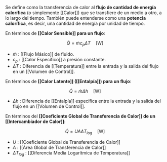 
Se define como la transferencia de calor al **flujo de cantidad de energía calorífica** (o simplemente [[Calor]]) que se transfiere de un medio a otro, a lo largo del tiempo. También puede entenderse como una **potencia calorífica**, es decir, una cantidad de energía por unidad de tiempo.

En términos de **[[Calor Sensible]] para un flujo**:

$$
	\dot{Q} = \dot{m}c_p\Delta T \quad\text{[W]}
$$
- $\dot{m}$ : [[Flujo Másico]] de fluido.
- $c_p$ : [[Calor Específico]] a presión constante.
- $\Delta T$ : Diferencia de [[Temperatura]] entre la entrada y la salida del flujo en un [[Volumen de Control]].

En términos de **[[Calor Latente]] ([[Entalpía]]) para un flujo**:

$$
	\dot{Q} = \dot{m}\Delta h \quad\text{[W]}
$$
- $\Delta h$ : Diferencia de [[Entalpía]] específica entre la entrada y la salida del flujo en un [[Volumen de Control]].

En términos del **[[Coeficiente Global de Transferencia de Calor]] de un [[Intercambiador de Calor]]**:

$$ \dot{Q} = UA \Delta T_{log}  \quad\text{[W]} $$
- $U$ : [[Coeficiente Global de Transferencia de Calor]]
- $A$ : [[Área Global de Transferencia de Calor]]
- $\Delta T_{log}$ : [[Diferencia Media Logarítmica de Temperatura]]


